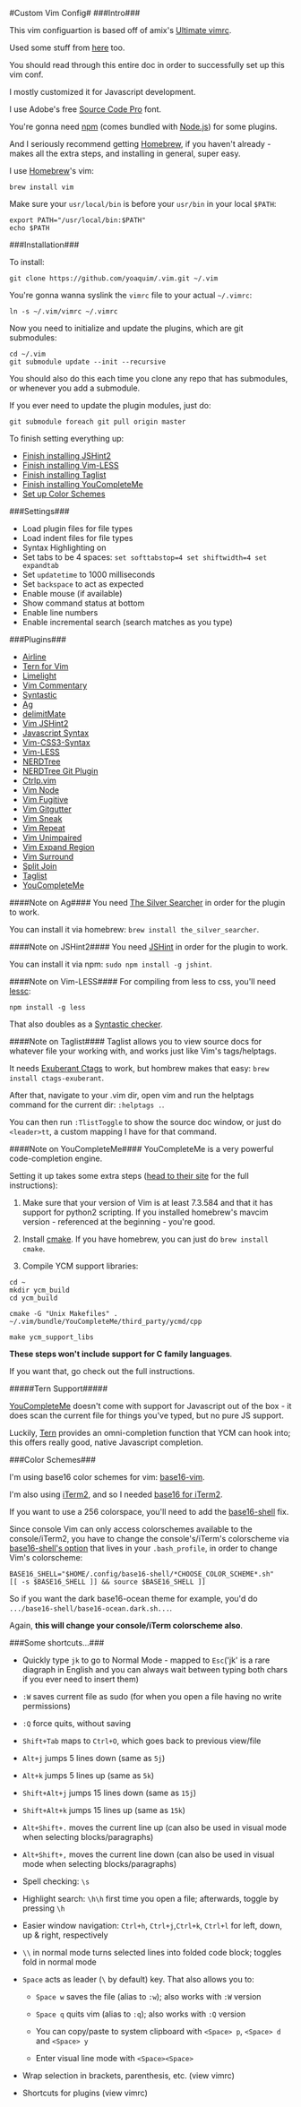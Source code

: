 #Custom Vim Config#
###Intro###

This vim configuartion is based off of amix's [Ultimate vimrc][1].

Used some stuff from [here][23] too.

You should read through this entire doc in order to successfully set up this vim conf.

I mostly customized it for Javascript development.

I use Adobe's free [Source Code Pro][4] font.

You're gonna need [npm][2] (comes bundled with [Node.js][2]) for some plugins.

And I seriously recommend getting [Homebrew][3], if you haven't already - makes all the extra steps, and installing in general, super easy.

I use [Homebrew][3]'s vim:

```Shell
brew install vim
```

Make sure your `usr/local/bin` is before your `usr/bin` in your local `$PATH`:

```Shell
export PATH="/usr/local/bin:$PATH"
echo $PATH
```

###Installation###

To install:

```Shell
git clone https://github.com/yoaquim/.vim.git ~/.vim
```

You're gonna wanna syslink the `vimrc` file to your actual `~/.vimrc`:

```Shell
ln -s ~/.vim/vimrc ~/.vimrc
```

Now you need to initialize and update the plugins, which are git submodules:

```Shell
cd ~/.vim
git submodule update --init --recursive
```
You should also do this each time you clone any repo that has submodules, or whenever you add a submodule.

If you ever need to update the plugin modules, just do:

```Shell
git submodule foreach git pull origin master
```
To finish setting everything up:
 - [Finish installing JSHint2](#note-on-jshint2)
 - [Finish installing Vim-LESS](#note-on-vim-less)
 - [Finish installing Taglist](#note-on-taglist)
 - [Finish installing YouCompleteMe](#note-on-youcompleteme)
 - [Set up Color Schemes](#color-schemes)

###Settings###

* Load plugin files for file types
* Load indent files for file types
* Syntax Highlighting on
* Set tabs to be 4 spaces: `set softtabstop=4 set shiftwidth=4 set expandtab`
* Set `updatetime` to 1000 milliseconds
* Set `backspace` to act as expected
* Enable mouse (if available)
* Show command status at bottom
* Enable line numbers
* Enable incremental search (search matches as you type)

###Plugins###

* [Airline][6]
* [Tern for Vim][10]
* [Limelight][11]
* [Vim Commentary][12]
* [Syntastic][13]
* [Ag](https://github.com/rking/ag.vim)
* [delimitMate][14]
* [Vim JSHint2][15]
* [Javascript Syntax](https://github.com/jelera/vim-javascript-syntax)
* [Vim-CSS3-Syntax](https://github.com/hail2u/vim-css3-syntax)
* [Vim-LESS](https://github.com/groenewege/vim-less)
* [NERDTree][17]
* [NERDTree Git Plugin](https://github.com/Xuyuanp/nerdtree-git-plugin)
* [Ctrlp.vim][18]
* [Vim Node][19]
* [Vim Fugitive](https://github.com/tpope/vim-fugitive)
* [Vim Gitgutter][5]
* [Vim Sneak][24]
* [Vim Repeat][25]
* [Vim Unimpaired](https://github.com/tpope/vim-unimpaired)
* [Vim Expand Region](https://github.com/terryma/vim-expand-region)
* [Vim Surround][26]
* [Split Join][27]
* [Taglist][7]
* [YouCompleteMe][28]

####Note on Ag####
You need [The Silver Searcher](https://github.com/ggreer/the_silver_searcher) in order for the plugin to work.

You can install it via homebrew: `brew install the_silver_searcher`.

####Note on JSHint2####
You need [JSHint](http://jshint.com/) in order for the plugin to work.

You can install it via npm: `sudo npm install -g jshint`.

####Note on Vim-LESS####
For compiling from less to css, you'll need [lessc](http://lesscss.org/#using-less-installation):

```
npm install -g less
```

That also doubles as a [Syntastic checker](https://github.com/scrooloose/syntastic/wiki/LESS%3A---lessc).

####Note on Taglist####
Taglist allows you to view source docs for whatever file your working with, and works just like
Vim's tags/helptags.

It needs [Exuberant Ctags][8] to work, but hombrew makes that easy: `brew install ctags-exuberant`.

After that, navigate to your .vim dir, open vim and run the helptags command for the current dir: `:helptags .`.

You can then run `:TlistToggle` to show the source doc window, or just do `<leader>tt`, a custom mapping I have for that command.

####Note on YouCompleteMe####
YouCompleteMe is a very powerful code-completion engine.

Setting it up takes some extra steps ([head to their site][29] for the full instructions):

1. Make sure that your version of Vim is at least 7.3.584 and that it has support for python2 scripting. If you installed homebrew's mavcim version - referenced at the beginning - you're good.

2. Install [cmake][30]. If you have homebrew, you can just do `brew install cmake`.

3. Compile YCM support libraries:

```
cd ~
mkdir ycm_build
cd ycm_build

cmake -G "Unix Makefiles" . ~/.vim/bundle/YouCompleteMe/third_party/ycmd/cpp

make ycm_support_libs
```
**These steps won't include support for C family languages**.

If you want that, go check out the full instructions.

#####Tern Support#####

[YouCompleteMe][28] doesn't come with support for Javascript out of the box - it does scan the current file for things you've typed, but no pure JS support.

Luckily, [Tern][10] provides an omni-completion function that YCM can hook into; this offers really good, native Javascript completion.

###Color Schemes###

I'm using base16 color schemes for vim: [base16-vim][20].

I'm also using [iTerm2][21], and so I needed [base16 for iTerm2][22].

If you want to use a 256 colorspace, you'll need to add the [base16-shell][31] fix.

Since console Vim can only access colorschemes available to the console/iTerm2, you have to change
the console's/iTerm's colorscheme via [base16-shell's option][32] that lives in your `.bash_profile`,
in order to change Vim's colorscheme:

```
BASE16_SHELL="$HOME/.config/base16-shell/*CHOOSE_COLOR_SCHEME*.sh"
[[ -s $BASE16_SHELL ]] && source $BASE16_SHELL ]]
```

So if you want the dark base16-ocean theme for example, you'd do `.../base16-shell/base16-ocean.dark.sh...`.

Again, **this will change your console/iTerm colorscheme also**.

###Some shortcuts...###

* Quickly type `jk` to go to Normal Mode - mapped to `Esc`('jk' is a rare diagraph in English and you can always wait between typing both chars if you ever need to insert them)

* `:W` saves current file as sudo (for when you open a file having no write permissions)

* `:Q` force quits, without saving

* `Shift+Tab` maps to `Ctrl+O`, which goes back to previous view/file

* `Alt+j` jumps 5 lines down (same as `5j`)

* `Alt+k` jumps 5 lines up (same as `5k`)

* `Shift+Alt+j` jumps 15 lines down (same as `15j`)

* `Shift+Alt+k` jumps 15 lines up (same as `15k`)

* `Alt+Shift+.` moves the current line up (can also be used in visual mode when selecting blocks/paragraphs)

* `Alt+Shift+,` moves the current line down (can also be used in visual mode when selecting blocks/paragraphs)

* Spell checking: `\s`

* Highlight search: `\h\h` first time you open a file; afterwards, toggle by pressing `\h`

* Easier window navigation: `Ctrl+h`, `Ctrl+j`,`Ctrl+k`, `Ctrl+l` for left, down, up & right, respectively

* `\\` in normal mode turns selected lines into folded code block; toggles fold in normal mode

* `Space` acts as leader (`\` by default) key. That also allows you to:

  * `Space w` saves the file (alias to `:w`); also works with `:W` version

  * `Space q` quits vim (alias to `:q`); also works with `:Q` version

  * You can copy/paste to system clipboard with `<Space> p`, `<Space> d` and `<Space> y`

  * Enter visual line mode with `<Space><Space>`

* Wrap selection in brackets, parenthesis, etc. (view vimrc)

* Shortcuts for plugins (view vimrc)

[1]:https://github.com/amix/vimrc
[2]:http://nodejs.org/
[3]:http://brew.sh/
[4]:http://store1.adobe.com/cfusion/store/html/index.cfm?event=displayFontPackage&code=1960
[5]:https://github.com/airblade/vim-gitgutter
[6]:https://github.com/bling/vim-airline
[7]:https://github.com/vim-scripts/taglist.vim
[8]:http://ctags.sourceforge.net/
[10]:https://github.com/marijnh/tern_for_vim
[11]:https://github.com/junegunn/limelight.vim
[12]:https://github.com/tpope/vim-commentary
[13]:https://github.com/scrooloose/syntastic
[14]:https://github.com/Raimondi/delimitMate
[15]:https://github.com/Shutnik/jshint2.vim
[17]:https://github.com/scrooloose/nerdtree
[18]:https://github.com/kien/ctrlp.vim
[19]:https://github.com/moll/vim-node
[20]:https://github.com/chriskempson/base16-vim
[21]:http://iterm2.com
[22]:https://github.com/chriskempson/base16-iterm2
[23]:https://github.com/joyent/node/wiki/Vim-Plugins
[24]:https://github.com/justinmk/vim-sneak
[25]:https://github.com/tpope/vim-repeat
[26]:https://github.com/tpope/vim-surround
[27]:https://github.com/AndrewRadev/splitjoin.vim
[28]:https://github.com/Valloric/YouCompleteMe
[29]:https://github.com/Valloric/YouCompleteMe#full-installation-guide
[30]:http://www.cmake.org/download/
[31]:https://github.com/chriskempson/base16-shell
[32]:https://github.com/chriskempson/base16-shell#bashzsh
